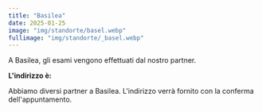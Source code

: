 ```yaml
---
title: "Basilea"
date: 2025-01-25
image: "img/standorte/basel.webp"
fullimage: "img/standorte/_basel.webp"
---
```

A Basilea, gli esami vengono effettuati dal nostro partner.

**L'indirizzo è:**

Abbiamo diversi partner a Basilea. L'indirizzo verrà fornito con la conferma dell'appuntamento.
